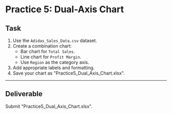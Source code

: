 # Practice 5: Dual-Axis Chart

## Task
1. Use the `Adidas_Sales_Data.csv` dataset.
2. Create a combination chart:
   - Bar chart for `Total Sales`.
   - Line chart for `Profit Margin`.
   - Use `Region` as the category axis.
3. Add appropriate labels and formatting.
4. Save your chart as "Practice5_Dual_Axis_Chart.xlsx".

---

## Deliverable
Submit "Practice5_Dual_Axis_Chart.xlsx".
